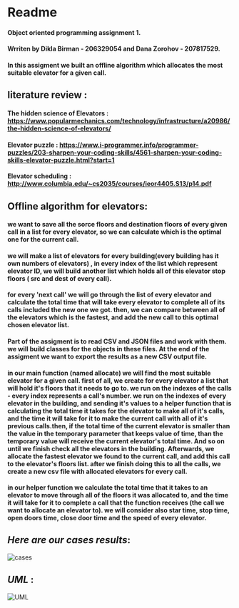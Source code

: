 # __Readme__
#### Object oriented programming assignment 1.
#### Wrriten by Dikla Birman - 206329054 and Dana Zorohov - 207817529.
#### In this assigment we built an offline algorithm which allocates the most suitable elevator for a given call.

## literature review :
#### The hidden science of Elevators : https://www.popularmechanics.com/technology/infrastructure/a20986/the-hidden-science-of-elevators/
#### Elevator puzzle : https://www.i-programmer.info/programmer-puzzles/203-sharpen-your-coding-skills/4561-sharpen-your-coding-skills-elevator-puzzle.html?start=1
#### Elevator scheduling : http://www.columbia.edu/~cs2035/courses/ieor4405.S13/p14.pdf

## Offline algorithm for elevators:
#### we want to save all the sorce floors and destination floors of every given call in a list for every elevator, so we can calculate which is the optimal one for the current call.
#### we will make a list of elevators for every building(every building has it own numbers of elevators) , in every index of the list which represent elevator ID, we will build another list which holds all of this elevator stop floors ( src and dest of every call).
#### for every 'next call' we will go through the list of every elevator and calculate the total time that will take every elevator to complete all of its calls included the new one we got. then, we can compare between all of the elevators which is the fastest, and add the new call to this optimal chosen elevator list.
#### Part of the assigment is to read CSV and JSON files and work with them. we will build classes for the objects in these files. At the end of the assigment we want to export the results as a new CSV output file.
#### in our main function (named allocate) we will find the most suitable elevator for a given call. first of all, we create for every elevator a list that will hold it's floors that it needs to go to. we run on the indexes of the calls - every index represents a call's number. we run on the indexes of every elevator in the building, and sending it's values to a helper function that is calculating the total time it takes for the elevator to make all of it's calls, and the time it will take for it to make the current call with all of it's previous calls.then, if the total time of the current elevator is smaller than the value in the temporary parameter that keeps value of time, than the temporary value will receive the current elevator's total time. And so on until we finish check all the elevators in the building. Afterwards, we allocate the fastest elevator we found to the current call, and add this call to the elevator's floors list. after we finish doing this to all the calls, we create a new csv file with allocated elevators for every call.

#### in our helper function we calculate the total time that it takes to an elevator to move through all of the floors it was allocated to, and the time it will take for it to complete a call that the function receives (the call we want to allocate an elevator to). we will consider also star time, stop time, open doors time, close door time and the speed of every elevator.


## *_Here are our cases results_*:
![cases](https://user-images.githubusercontent.com/80482676/142428378-aaa09fe8-3601-46ad-9b98-a0cb74fe9013.jpeg)



## *_UML_* :

![UML](https://user-images.githubusercontent.com/80482676/142420336-f88a08cc-3774-49e3-a0a8-13f1d658b1f4.jpg)
